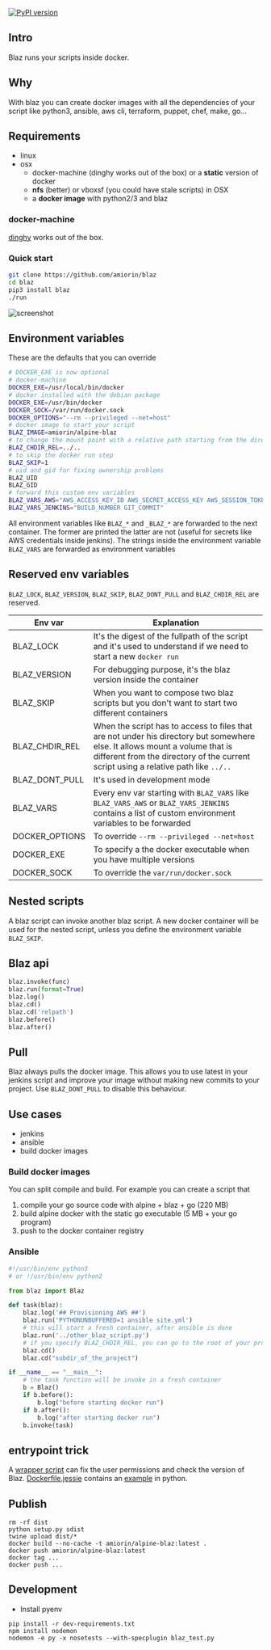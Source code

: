 [![PyPI version](https://badge.fury.io/py/blaz.svg)](https://badge.fury.io/py/blaz)

## Intro
Blaz runs your scripts inside docker.

## Why
With blaz you can create docker images with all the dependencies of your script like python3, ansible, aws cli, terraform, puppet, chef, make, go...

## Requirements
* linux
* osx
    * docker-machine (dinghy works out of the box) or a **static** version of docker
    * **nfs** (better) or vboxsf (you could have stale scripts) in OSX
    * a **docker image** with python2/3 and blaz

### docker-machine
[dinghy](https://github.com/codekitchen/dinghy) works out of the box.

### Quick start
```sh
git clone https://github.com/amiorin/blaz
cd blaz
pip3 install blaz
./run
```
![screenshot](https://raw.githubusercontent.com/amiorin/blaz/master/blaz.png)

## Environment variables
These are the defaults that you can override
```sh
# DOCKER_EXE is now optional
# docker-machine
DOCKER_EXE=/usr/local/bin/docker
# docker installed with the debian package
DOCKER_EXE=/usr/bin/docker
DOCKER_SOCK=/var/run/docker.sock
DOCKER_OPTIONS="--rm --privileged --net=host"
# docker image to start your script
BLAZ_IMAGE=amiorin/alpine-blaz
# to change the mount point with a relative path starting from the directory containing the script
BLAZ_CHDIR_REL=../..
# to skip the docker run step
BLAZ_SKIP=1
# uid and gid for fixing ownership problems
BLAZ_UID
BLAZ_GID
# forward this custom env variables
BLAZ_VARS_AWS="AWS_ACCESS_KEY_ID AWS_SECRET_ACCESS_KEY AWS_SESSION_TOKEN"
BLAZ_VARS_JENKINS="BUILD_NUMBER GIT_COMMIT"
```

All environment variables like ``BLAZ_*`` and ``_BLAZ_*`` are forwarded to the next container. The former are printed the latter are not (useful for secrets like AWS credentials inside jenkins). The strings inside the environment variable ``BLAZ_VARS`` are forwarded as environment variables

## Reserved env variables
``BLAZ_LOCK``, ``BLAZ_VERSION``, ``BLAZ_SKIP``, ``BLAZ_DONT_PULL`` and ``BLAZ_CHDIR_REL`` are reserved.

Env var | Explanation
---|---
BLAZ_LOCK | It's the digest of the fullpath of the script and it's used to understand if we need to start a new ``docker run``
BLAZ_VERSION | For debugging purpose, it's the blaz version inside the container
BLAZ_SKIP | When you want to compose two blaz scripts but you don't want to start two different containers
BLAZ_CHDIR_REL | When the script has to access to files that are not under his directory but somewhere else. It allows mount a volume that is different from the directory of the current script using a relative path like ``../..``
BLAZ_DONT_PULL | It's used in development mode
BLAZ_VARS | Every env var starting with ``BLAZ_VARS`` like ``BLAZ_VARS_AWS`` or ``BLAZ_VARS_JENKINS`` contains a list of custom environment variables to be forwarded
DOCKER_OPTIONS | To override ``--rm --privileged --net=host``
DOCKER_EXE | To specify a the docker executable when you have multiple versions
DOCKER_SOCK | To override the ``var/run/docker.sock``

## Nested scripts
A blaz script can invoke another blaz script. A new docker container will be used for the nested script, unless you define the environment variable ``BLAZ_SKIP``.

## Blaz api
```python
blaz.invoke(func)
blaz.run(format=True)
blaz.log()
blaz.cd()
blaz.cd('relpath')
blaz.before()
blaz.after()
```

## Pull
Blaz always pulls the docker image. This allows you to use latest in your jenkins script and improve your image without making new commits to your project. Use ``BLAZ_DONT_PULL`` to disable this behaviour.

## Use cases
* jenkins
* ansible
* build docker images

### Build docker images
You can split compile and build. For example you can create a script that

1. compile your go source code with alpine + blaz + go (220 MB)
2. build alpine docker with the static go executable (5 MB + your go program)
3. push to the docker container registry

### Ansible
```python
#!/usr/bin/env python3
# or !/usr/bin/env python2

from blaz import Blaz

def task(blaz):
    blaz.log('## Provisioning AWS ##')
    blaz.run('PYTHONUNBUFFERED=1 ansible site.yml')
    # this will start a fresh container, after ansible is done
    blaz.run('../other_blaz_script.py')
    # if you specify BLAZ_CHDIR_REL, you can go to the root of your project or a subdir of the root
    blaz.cd()
    blaz.cd("subdir_of_the_project")

if __name__ == "__main__":
    # the task function will be invoke in a fresh container
    b = Blaz()
    if b.before():
        b.log("before starting docker run")
    if b.after():
        b.log("after starting docker run")
    b.invoke(task)
```

## entrypoint trick
A [wrapper script](http://blog.labianchin.me/2016/02/15/docker-tips-and-tricks) can fix the user permissions
and check the version of Blaz. [Dockerfile.jessie](https://github.com/amiorin/blaz/blob/master/Dockerfile.jessie) contains an [example](https://github.com/amiorin/blaz/blob/master/entrypoint.py) in python.

## Publish

```
rm -rf dist
python setup.py sdist
twine upload dist/*
docker build --no-cache -t amiorin/alpine-blaz:latest .
docker push amiorin/alpine-blaz:latest
docker tag ...
docker push ...
```

## Development
* Install pyenv

```
pip install -r dev-requirements.txt
npm install nodemon
nodemon -e py -x nosetests --with-specplugin blaz_test.py
```
